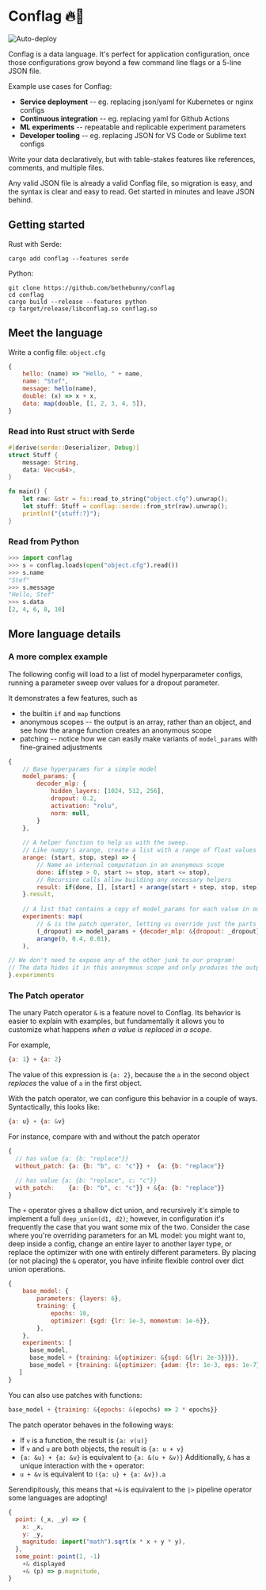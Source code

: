 # Conflag 🔥🏁
![Auto-deploy](https://github.com/bethebunny/conflag/actions/workflows/ci_tests.yaml/badge.svg)

Conflag is a data language. It's perfect for application configuration, once those configurations grow beyond a few command line flags or a 5-line JSON file.

Example use cases for Conflag:
- **Service deployment** -- eg. replacing json/yaml for Kubernetes or nginx configs
- **Continuous integration** --  eg. replacing yaml for Github Actions
- **ML experiments** -- repeatable and replicable experiment parameters
- **Developer tooling** -- eg. replacing JSON for VS Code or Sublime text configs

Write your data declaratively, but with table-stakes features like references, comments, and multiple files.

Any valid JSON file is already a valid Conflag file, so migration is easy, and the syntax is clear and easy to read. Get started in minutes and leave JSON behind.

## Getting started

Rust with Serde:
```
cargo add conflag --features serde
```

Python:
```
git clone https://github.com/bethebunny/conflag
cd conflag
cargo build --release --features python
cp target/release/libconflag.so conflag.so
```

## Meet the language

Write a config file: `object.cfg`
```js
{
    hello: (name) => "Hello, " + name,
    name: "Stef",
    message: hello(name),
    double: (x) => x + x,
    data: map(double, [1, 2, 3, 4, 5]),
}
```

### Read into Rust struct with Serde

```rust
#[derive(serde::Deserializer, Debug)]
struct Stuff {
    message: String,
    data: Vec<u64>,
}

fn main() {
    let raw: &str = fs::read_to_string("object.cfg").unwrap();
    let stuff: Stuff = conflag::serde::from_str(raw).unwrap();
    println!("{stuff:?}");
}
```

### Read from Python

```python
>>> import conflag
>>> s = conflag.loads(open("object.cfg").read())
>>> s.name
"Stef"
>>> s.message
"Hello, Stef"
>>> s.data
[2, 4, 6, 8, 10]
```

## More language details

### A more complex example
The following config will load to a list of model hyperparameter configs,
running a parameter sweep over values for a dropout parameter.

It demonstrates a few features, such as
- the builtin `if` and `map` functions
- anonymous scopes -- the output is an array, rather than an object, and see how the arange function creates an anonymous scope
- patching -- notice how we can easily make variants of `model_params` with fine-grained adjustments
```js
{
    // Base hyperparams for a simple model
    model_params: {
        decoder_mlp: {
            hidden_layers: [1024, 512, 256],
            dropout: 0.2,
            activation: "relu",
            norm: null,
        }
    },
    
    // A helper function to help us with the sweep.
    // Like numpy's arange, create a list with a range of float values
    arange: (start, stop, step) => {
        // Name an internal computation in an anonymous scope
        done: if(step > 0, start >= stop, start <= stop),
        // Recursive calls allow building any necessary helpers
        result: if(done, [], [start] + arange(start + step, stop, step)),
    }.result,
    
    // A list that contains a copy of model_params for each value in our sweep
    experiments: map(
        // & is the patch operator, letting us override just the parts we want to change
        (_dropout) => model_params + {decoder_mlp: &{dropout: _dropout}},
        arange(0, 0.4, 0.01),
    ),

// We don't need to expose any of the other junk to our program!
// The data hides it in this anonymous scope and only produces the output list.
}.experiments
```

### The Patch operator

The unary Patch operator `&` is a feature novel to Conflag. Its behavior is easier to
explain with examples, but fundamentally it allows you to customize what happens *when
a value is replaced in a scope*.

For example,

```js
{a: 1} + {a: 2}
```

The value of this expression is `{a: 2}`, because the `a` in the second object
*replaces* the value of `a` in the first object.

With the patch operator, we can configure this behavior in a couple of ways.
Syntactically, this looks like:
```js
{a: u} + {a: &v}
```

For instance, compare with and without the patch operator
```js
{
  // has value {a: {b: "replace"}}
  without_patch: {a: {b: "b", c: "c"}} +  {a: {b: "replace"}}

  // has value {a: {b: "replace", c: "c"}}
  with_patch:    {a: {b: "b", c: "c"}} + &{a: {b: "replace"}}
}
```

The `+` operator gives a shallow dict union, and recursively it's simple to implement
a full `deep_union(d1, d2)`; however, in configuration it's frequently the case that you
want some mix of the two. Consider the case where you're overriding parameters for an ML
model: you might want to, deep inside a config, change an entire layer to another layer
type, or replace the optimizer with one with entirely different parameters. By placing
(or not placing) the `&` operator, you have infinite flexible control over dict union
operations.

```js
{
    base_model: {
        parameters: {layers: 6},
        training: {
            epochs: 10,
            optimizer: {sgd: {lr: 1e-3, momentum: 1e-6}},
        },
    },
    experiments: [
      base_model,
      base_model + {training: &{optimizer: &{sgd: &{lr: 2e-3}}}},
      base_model + {training: &{optimizer: {adam: {lr: 1e-3, eps: 1e-7}}}},
   ]
}
```

You can also use patches with functions:
```js
base_model + {training: &{epochs: &(epochs) => 2 * epochs}}
```

The patch operator behaves in the following ways:
- If `v` is a function, the result is `{a: v(u)}`
- If `v` and `u` are both objects, the result is `{a: u + v}`
- `{a: &u} + {a: &v}` is equivalent to `{a: &(u + &v)}`
Additionally, `&` has a unique interaction with the `+` operator:
- `u + &v` is equivalent to `({a: u} + {a: &v}).a`

Serendipitously, this means that `+&` is equivalent to the `|>` pipeline operator some
languages are adopting!

```js
{
  point: (_x, _y) => {
    x: _x,
    y: _y,
    magnitude: import("math").sqrt(x * x + y * y),
  },
  some_point: point(1, -1)
    +& displayed
    +& (p) => p.magnitude,
}
```
